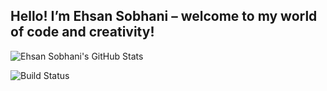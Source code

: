 ## Hello! I’m Ehsan Sobhani – welcome to my world of code and creativity!

![Ehsan Sobhani's GitHub Stats](https://github-readme-stats.vercel.app/api?username=ehsansobhni&show_icons=true&hide_title=true&count_private=true&hide=prs&theme=radical)

![Build Status](https://img.shields.io/github/workflow/status/ehsansobhni/my-repo/CI)
